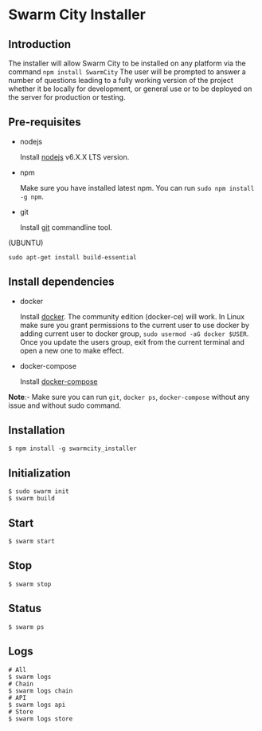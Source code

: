# Swarm City Installer

## Introduction
The installer will allow Swarm City to be installed on any platform via the command  `npm install SwarmCity` The user will be prompted to answer a number of questions leading to a fully working version of the project whether it be locally for development, or general use or to be deployed on the server for production or testing.

## Pre-requisites

- nodejs

   Install [nodejs](https://nodejs.org/en/download/package-manager/) v6.X.X LTS version.

- npm

   Make sure you have installed latest npm. You can run `sudo npm install -g npm`.

- git

   Install [git](https://git-scm.com/book/en/v2/Getting-Started-Installing-Git) commandline tool.

(UBUNTU)
```
sudo apt-get install build-essential
````

## Install dependencies

- docker

   Install [docker](https://docs.docker.com/engine/installation). The community edition (docker-ce) will work. In Linux make sure you grant permissions to the current user to use docker by adding current user to docker group, `sudo usermod -aG docker $USER`. Once you update the users group, exit from the current terminal and open a new one to make effect.

- docker-compose

   Install [docker-compose](https://docs.docker.com/compose/install)
   
**Note**:- Make sure you can run `git`, `docker ps`, `docker-compose` without any issue and without sudo command.

## Installation
```
$ npm install -g swarmcity_installer
```

## Initialization
```
$ sudo swarm init
$ swarm build
```

## Start
```
$ swarm start
```
## Stop
```
$ swarm stop
```
## Status
```
$ swarm ps
```
## Logs
```
# All
$ swarm logs
# Chain
$ swarm logs chain
# API
$ swarm logs api
# Store
$ swarm logs store
```